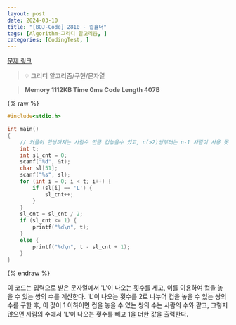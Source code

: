 ```yaml
---
layout: post
date: 2024-03-10
title: "[BOJ-Code] 2810 - 컵홀더"
tags: [Algorithm-그리디 알고리즘, ]
categories: [CodingTest, ]
---
```



[문제 링크](https://www.acmicpc.net/problem/2810)


> 💡 그리디 알고리즘/구현/문자열


> **Memory   1112KB                                   Time   0ms                                Code Length   407B**



{% raw %}
```c++
#include<stdio.h>

int main()
{
	// 커플이 한쌍까지는 사람수 만큼 컵놓을수 있고, n(>2)쌍부터는 n-1 사람이 사용 못함
	int t;
	int sl_cnt = 0;
	scanf("%d", &t);
	char sl[51];
	scanf("%s", sl);
	for (int i = 0; i < t; i++) {
		if (sl[i] == 'L') {
			sl_cnt++;
		}
	}
	sl_cnt = sl_cnt / 2;
	if (sl_cnt <= 1) {
		printf("%d\n", t);
	}
	else {
		printf("%d\n", t - sl_cnt + 1);
	}
}
```
{% endraw %}



이 코드는 입력으로 받은 문자열에서 'L'이 나오는 횟수를 세고, 이를 이용하여 컵을 놓을 수 있는 쌍의 수를 계산한다. 'L'이 나오는 횟수를 2로 나누어 컵을 놓을 수 있는 쌍의 수를 구한 후, 이 값이 1 이하이면 컵을 놓을 수 있는 쌍의 수는 사람의 수와 같고, 그렇지 않으면 사람의 수에서 'L'이 나오는 횟수를 빼고 1을 더한 값을 출력한다.

